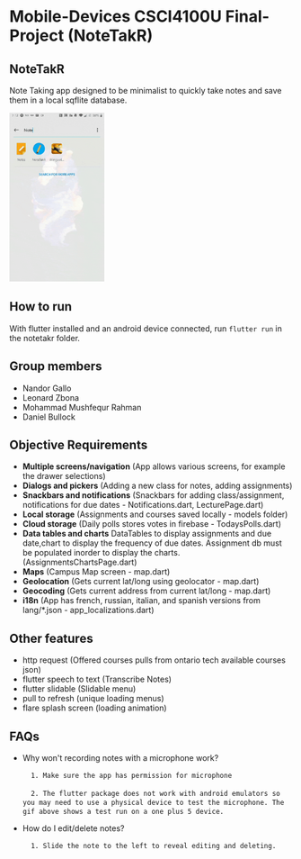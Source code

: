 # Mobile-Devices CSCI4100U Final-Project (NoteTakR)

## NoteTakR 

Note Taking app designed to be minimalist to quickly take notes and save them in a local sqflite database. 

<img src="resources/example.gif" height="300">



## How to run
With flutter installed and an android device connected, run `flutter run` in the notetakr folder.

## Group members
- Nandor Gallo
- Leonard Zbona
- Mohammad Mushfequr Rahman
- Daniel Bullock

## Objective Requirements
- **Multiple screens/navigation** (App allows various screens, for example the drawer selections) 
- **Dialogs and pickers** (Adding a new class for notes, adding assignments)
- **Snackbars and notifications** (Snackbars for adding class/assignment, notifications for due dates - Notifications.dart, LecturePage.dart)
- **Local storage** (Assignments and courses saved locally - models folder)
- **Cloud storage** (Daily polls stores votes in firebase - TodaysPolls.dart)
- **Data tables and charts** DataTables to display assignments and due date,chart to display the frequency of due dates. Assignment db must be populated inorder to display the charts. (AssignmentsChartsPage.dart)
- **Maps** (Campus Map screen - map.dart)
- **Geolocation** (Gets current lat/long using geolocator - map.dart)
- **Geocoding** (Gets current address from current lat/long - map.dart)
- **i18n** (App has french, russian, italian, and spanish versions from lang/*.json - app_localizations.dart)
 
## Other features
- http request (Offered courses pulls from ontario tech available courses json)
- flutter speech to text (Transcribe Notes)
- flutter slidable (Slidable menu)
- pull to refresh (unique loading menus)
- flare splash screen (loading animation)


## FAQs 

- Why won't recording notes with a microphone work? 
        
        1. Make sure the app has permission for microphone 

        2. The flutter package does not work with android emulators so you may need to use a physical device to test the microphone. The gif above shows a test run on a one plus 5 device. 

- How do I edit/delete notes? 
        
        1. Slide the note to the left to reveal editing and deleting.
